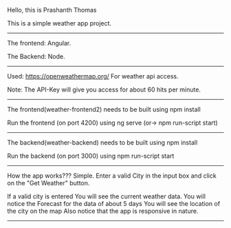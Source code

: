 Hello, this is Prashanth Thomas

This is a simple weather app project.
****************************************************
The frontend: Angular.

The Backend: Node.
*****************************************************
Used: https://openweathermap.org/
For weather api access.

Note: The API-Key will give you access for about 60 hits per minute.
*****************************************************
The frontend(weather-frontend2) needs to be built using
npm install

Run the frontend (on port 4200) using
ng serve (or-> npm run-script start)
***************************************************


The backend(weather-backend) needs to be built using
npm install

Run the backend (on port 3000) using
npm run-script start

****************************************************
How the app works???
Simple. Enter a valid City in the input box and click on the "Get Weather" button.

If a valid city is entered
You will see the current weather data.
You will notice the Forecast for the data of about 5 days
You will see the location of the city on the map
Also notice that the app is responsive in nature.
*****************************************************

